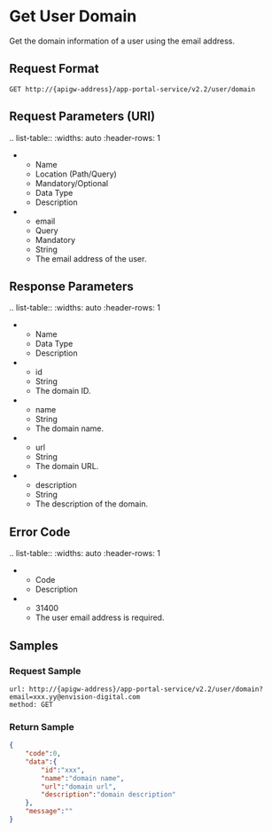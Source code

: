 # Get User Domain

Get the domain information of a user using the email address.


## Request Format

```
GET http://{apigw-address}/app-portal-service/v2.2/user/domain
```

## Request Parameters (URI)

.. list-table::
   :widths: auto
   :header-rows: 1

   * - Name
     - Location (Path/Query)
     - Mandatory/Optional
     - Data Type
     - Description
   * - email
     - Query
     - Mandatory
     - String
     - The email address of the user.


## Response Parameters

.. list-table::
   :widths: auto
   :header-rows: 1

   * - Name
     - Data Type
     - Description
   * - id
     - String
     - The domain ID.
   * - name
     - String
     - The domain name.
   * - url
     - String
     - The domain URL.
   * - description
     - String
     - The description of the domain.


## Error Code

.. list-table::
   :widths: auto
   :header-rows: 1

   * - Code
     - Description
   * - 31400
     - The user email address is required.



## Samples

### Request Sample

```
url: http://{apigw-address}/app-portal-service/v2.2/user/domain?email=xxx.yy@envision-digital.com
method: GET
```

### Return Sample

```json
{
    "code":0,
    "data":{
        "id":"xxx",
        "name":"domain name",
        "url":"domain url",
        "description":"domain description"
    },
    "message":""
}
```
